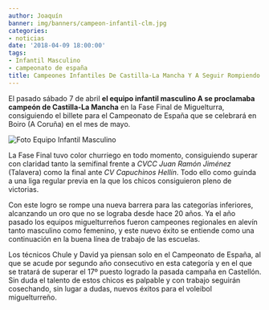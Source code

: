 ```yaml
---
author: Joaquín
banner: img/banners/campeon-infantil-clm.jpg
categories:
- noticias
date: '2018-04-09 18:00:00'
tags:
- Infantil Masculino
- campeonato de españa
title: Campeones Infantiles De Castilla-La Mancha Y A Seguir Rompiendo Barreras
---
```


El pasado sábado 7 de abril **el equipo infantil masculino A se
proclamaba campeón de Castilla-La Mancha** en la Fase Final de
Miguelturra, consiguiendo el billete para el Campeonato de España que
se celebrará en Boiro (A Coruña) en el mes de mayo.

![Foto Equipo Infantil Masculino](../../../../../img/banners/campeon-infantil-clm.jpg)

La Fase Final tuvo color churriego en todo momento, consiguiendo
superar con claridad tanto la semifinal frente a _CVCC Juan Ramón
Jiménez_ (Talavera) como la final ante _CV Capuchinos Hellín_. Todo
ello como guinda a una liga regular previa en la que los chicos
consiguieron pleno de victorias.

Con este logro se rompe una nueva barrera para las categorías
inferiores, alcanzando un oro que no se lograba desde hace 20
años. Ya el año pasado los equipos miguelturreños fueron campeones
regionales en alevín tanto masculino como femenino, y este nuevo éxito
se entiende como una continuación en la buena línea de trabajo de las
escuelas.

Los técnicos Chule y David ya piensan solo en el Campeonato de España,
al que se acude por segundo año consecutivo en esta categoría y en el
que se tratará de superar el 17º puesto logrado la pasada campaña en
Castellón. Sin duda el talento de estos chicos es palpable y con
trabajo seguirán cosechando, sin lugar a dudas, nuevos éxitos para el
voleibol miguelturreño.
